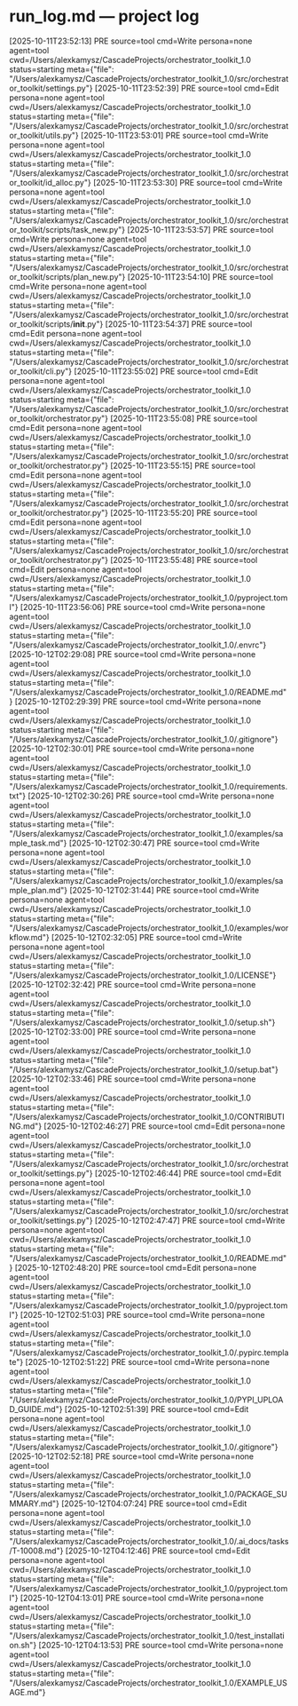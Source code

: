# run_log.md — project log
 [2025-10-11T23:52:13] PRE  source=tool cmd=Write persona=none agent=tool cwd=/Users/alexkamysz/CascadeProjects/orchestrator_toolkit_1.0 status=starting meta={"file": "/Users/alexkamysz/CascadeProjects/orchestrator_toolkit_1.0/src/orchestrator_toolkit/settings.py"}
 [2025-10-11T23:52:39] PRE  source=tool cmd=Edit persona=none agent=tool cwd=/Users/alexkamysz/CascadeProjects/orchestrator_toolkit_1.0 status=starting meta={"file": "/Users/alexkamysz/CascadeProjects/orchestrator_toolkit_1.0/src/orchestrator_toolkit/utils.py"}
 [2025-10-11T23:53:01] PRE  source=tool cmd=Write persona=none agent=tool cwd=/Users/alexkamysz/CascadeProjects/orchestrator_toolkit_1.0 status=starting meta={"file": "/Users/alexkamysz/CascadeProjects/orchestrator_toolkit_1.0/src/orchestrator_toolkit/id_alloc.py"}
 [2025-10-11T23:53:30] PRE  source=tool cmd=Write persona=none agent=tool cwd=/Users/alexkamysz/CascadeProjects/orchestrator_toolkit_1.0 status=starting meta={"file": "/Users/alexkamysz/CascadeProjects/orchestrator_toolkit_1.0/src/orchestrator_toolkit/scripts/task_new.py"}
 [2025-10-11T23:53:57] PRE  source=tool cmd=Write persona=none agent=tool cwd=/Users/alexkamysz/CascadeProjects/orchestrator_toolkit_1.0 status=starting meta={"file": "/Users/alexkamysz/CascadeProjects/orchestrator_toolkit_1.0/src/orchestrator_toolkit/scripts/plan_new.py"}
 [2025-10-11T23:54:10] PRE  source=tool cmd=Write persona=none agent=tool cwd=/Users/alexkamysz/CascadeProjects/orchestrator_toolkit_1.0 status=starting meta={"file": "/Users/alexkamysz/CascadeProjects/orchestrator_toolkit_1.0/src/orchestrator_toolkit/scripts/__init__.py"}
 [2025-10-11T23:54:37] PRE  source=tool cmd=Edit persona=none agent=tool cwd=/Users/alexkamysz/CascadeProjects/orchestrator_toolkit_1.0 status=starting meta={"file": "/Users/alexkamysz/CascadeProjects/orchestrator_toolkit_1.0/src/orchestrator_toolkit/cli.py"}
 [2025-10-11T23:55:02] PRE  source=tool cmd=Edit persona=none agent=tool cwd=/Users/alexkamysz/CascadeProjects/orchestrator_toolkit_1.0 status=starting meta={"file": "/Users/alexkamysz/CascadeProjects/orchestrator_toolkit_1.0/src/orchestrator_toolkit/orchestrator.py"}
 [2025-10-11T23:55:08] PRE  source=tool cmd=Edit persona=none agent=tool cwd=/Users/alexkamysz/CascadeProjects/orchestrator_toolkit_1.0 status=starting meta={"file": "/Users/alexkamysz/CascadeProjects/orchestrator_toolkit_1.0/src/orchestrator_toolkit/orchestrator.py"}
 [2025-10-11T23:55:15] PRE  source=tool cmd=Edit persona=none agent=tool cwd=/Users/alexkamysz/CascadeProjects/orchestrator_toolkit_1.0 status=starting meta={"file": "/Users/alexkamysz/CascadeProjects/orchestrator_toolkit_1.0/src/orchestrator_toolkit/orchestrator.py"}
 [2025-10-11T23:55:20] PRE  source=tool cmd=Edit persona=none agent=tool cwd=/Users/alexkamysz/CascadeProjects/orchestrator_toolkit_1.0 status=starting meta={"file": "/Users/alexkamysz/CascadeProjects/orchestrator_toolkit_1.0/src/orchestrator_toolkit/orchestrator.py"}
 [2025-10-11T23:55:48] PRE  source=tool cmd=Edit persona=none agent=tool cwd=/Users/alexkamysz/CascadeProjects/orchestrator_toolkit_1.0 status=starting meta={"file": "/Users/alexkamysz/CascadeProjects/orchestrator_toolkit_1.0/pyproject.toml"}
 [2025-10-11T23:56:06] PRE  source=tool cmd=Write persona=none agent=tool cwd=/Users/alexkamysz/CascadeProjects/orchestrator_toolkit_1.0 status=starting meta={"file": "/Users/alexkamysz/CascadeProjects/orchestrator_toolkit_1.0/.envrc"}
 [2025-10-12T02:29:08] PRE  source=tool cmd=Write persona=none agent=tool cwd=/Users/alexkamysz/CascadeProjects/orchestrator_toolkit_1.0 status=starting meta={"file": "/Users/alexkamysz/CascadeProjects/orchestrator_toolkit_1.0/README.md"}
 [2025-10-12T02:29:39] PRE  source=tool cmd=Write persona=none agent=tool cwd=/Users/alexkamysz/CascadeProjects/orchestrator_toolkit_1.0 status=starting meta={"file": "/Users/alexkamysz/CascadeProjects/orchestrator_toolkit_1.0/.gitignore"}
 [2025-10-12T02:30:01] PRE  source=tool cmd=Write persona=none agent=tool cwd=/Users/alexkamysz/CascadeProjects/orchestrator_toolkit_1.0 status=starting meta={"file": "/Users/alexkamysz/CascadeProjects/orchestrator_toolkit_1.0/requirements.txt"}
 [2025-10-12T02:30:26] PRE  source=tool cmd=Write persona=none agent=tool cwd=/Users/alexkamysz/CascadeProjects/orchestrator_toolkit_1.0 status=starting meta={"file": "/Users/alexkamysz/CascadeProjects/orchestrator_toolkit_1.0/examples/sample_task.md"}
 [2025-10-12T02:30:47] PRE  source=tool cmd=Write persona=none agent=tool cwd=/Users/alexkamysz/CascadeProjects/orchestrator_toolkit_1.0 status=starting meta={"file": "/Users/alexkamysz/CascadeProjects/orchestrator_toolkit_1.0/examples/sample_plan.md"}
 [2025-10-12T02:31:44] PRE  source=tool cmd=Write persona=none agent=tool cwd=/Users/alexkamysz/CascadeProjects/orchestrator_toolkit_1.0 status=starting meta={"file": "/Users/alexkamysz/CascadeProjects/orchestrator_toolkit_1.0/examples/workflow.md"}
 [2025-10-12T02:32:05] PRE  source=tool cmd=Write persona=none agent=tool cwd=/Users/alexkamysz/CascadeProjects/orchestrator_toolkit_1.0 status=starting meta={"file": "/Users/alexkamysz/CascadeProjects/orchestrator_toolkit_1.0/LICENSE"}
 [2025-10-12T02:32:42] PRE  source=tool cmd=Write persona=none agent=tool cwd=/Users/alexkamysz/CascadeProjects/orchestrator_toolkit_1.0 status=starting meta={"file": "/Users/alexkamysz/CascadeProjects/orchestrator_toolkit_1.0/setup.sh"}
 [2025-10-12T02:33:00] PRE  source=tool cmd=Write persona=none agent=tool cwd=/Users/alexkamysz/CascadeProjects/orchestrator_toolkit_1.0 status=starting meta={"file": "/Users/alexkamysz/CascadeProjects/orchestrator_toolkit_1.0/setup.bat"}
 [2025-10-12T02:33:46] PRE  source=tool cmd=Write persona=none agent=tool cwd=/Users/alexkamysz/CascadeProjects/orchestrator_toolkit_1.0 status=starting meta={"file": "/Users/alexkamysz/CascadeProjects/orchestrator_toolkit_1.0/CONTRIBUTING.md"}
 [2025-10-12T02:46:27] PRE  source=tool cmd=Edit persona=none agent=tool cwd=/Users/alexkamysz/CascadeProjects/orchestrator_toolkit_1.0 status=starting meta={"file": "/Users/alexkamysz/CascadeProjects/orchestrator_toolkit_1.0/src/orchestrator_toolkit/settings.py"}
 [2025-10-12T02:46:44] PRE  source=tool cmd=Edit persona=none agent=tool cwd=/Users/alexkamysz/CascadeProjects/orchestrator_toolkit_1.0 status=starting meta={"file": "/Users/alexkamysz/CascadeProjects/orchestrator_toolkit_1.0/src/orchestrator_toolkit/settings.py"}
 [2025-10-12T02:47:47] PRE  source=tool cmd=Write persona=none agent=tool cwd=/Users/alexkamysz/CascadeProjects/orchestrator_toolkit_1.0 status=starting meta={"file": "/Users/alexkamysz/CascadeProjects/orchestrator_toolkit_1.0/README.md"}
 [2025-10-12T02:48:20] PRE  source=tool cmd=Edit persona=none agent=tool cwd=/Users/alexkamysz/CascadeProjects/orchestrator_toolkit_1.0 status=starting meta={"file": "/Users/alexkamysz/CascadeProjects/orchestrator_toolkit_1.0/pyproject.toml"}
 [2025-10-12T02:51:03] PRE  source=tool cmd=Write persona=none agent=tool cwd=/Users/alexkamysz/CascadeProjects/orchestrator_toolkit_1.0 status=starting meta={"file": "/Users/alexkamysz/CascadeProjects/orchestrator_toolkit_1.0/.pypirc.template"}
 [2025-10-12T02:51:22] PRE  source=tool cmd=Write persona=none agent=tool cwd=/Users/alexkamysz/CascadeProjects/orchestrator_toolkit_1.0 status=starting meta={"file": "/Users/alexkamysz/CascadeProjects/orchestrator_toolkit_1.0/PYPI_UPLOAD_GUIDE.md"}
 [2025-10-12T02:51:39] PRE  source=tool cmd=Edit persona=none agent=tool cwd=/Users/alexkamysz/CascadeProjects/orchestrator_toolkit_1.0 status=starting meta={"file": "/Users/alexkamysz/CascadeProjects/orchestrator_toolkit_1.0/.gitignore"}
 [2025-10-12T02:52:18] PRE  source=tool cmd=Write persona=none agent=tool cwd=/Users/alexkamysz/CascadeProjects/orchestrator_toolkit_1.0 status=starting meta={"file": "/Users/alexkamysz/CascadeProjects/orchestrator_toolkit_1.0/PACKAGE_SUMMARY.md"}
 [2025-10-12T04:07:24] PRE  source=tool cmd=Edit persona=none agent=tool cwd=/Users/alexkamysz/CascadeProjects/orchestrator_toolkit_1.0 status=starting meta={"file": "/Users/alexkamysz/CascadeProjects/orchestrator_toolkit_1.0/.ai_docs/tasks/T-10008.md"}
 [2025-10-12T04:12:46] PRE  source=tool cmd=Edit persona=none agent=tool cwd=/Users/alexkamysz/CascadeProjects/orchestrator_toolkit_1.0 status=starting meta={"file": "/Users/alexkamysz/CascadeProjects/orchestrator_toolkit_1.0/pyproject.toml"}
 [2025-10-12T04:13:01] PRE  source=tool cmd=Write persona=none agent=tool cwd=/Users/alexkamysz/CascadeProjects/orchestrator_toolkit_1.0 status=starting meta={"file": "/Users/alexkamysz/CascadeProjects/orchestrator_toolkit_1.0/test_installation.sh"}
 [2025-10-12T04:13:53] PRE  source=tool cmd=Write persona=none agent=tool cwd=/Users/alexkamysz/CascadeProjects/orchestrator_toolkit_1.0 status=starting meta={"file": "/Users/alexkamysz/CascadeProjects/orchestrator_toolkit_1.0/EXAMPLE_USAGE.md"}
